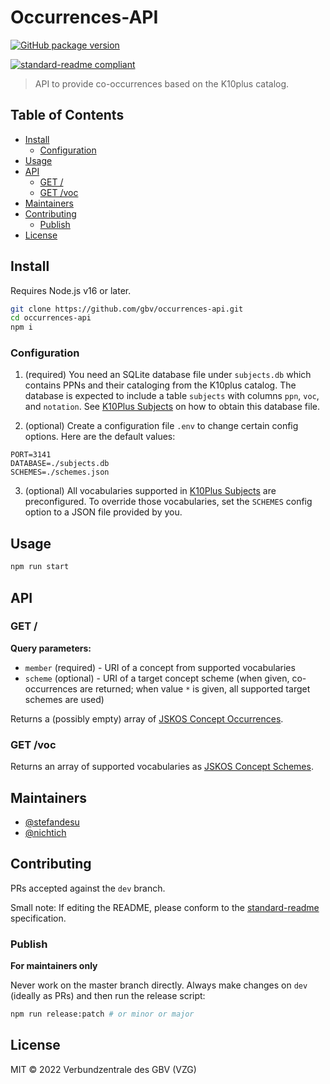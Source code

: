 # Occurrences-API

<!-- [![Test](https://github.com/gbv/jskos-server/actions/workflows/test.yml/badge.svg)](https://github.com/gbv/jskos-server/actions/workflows/test.yml) -->
[![GitHub package version](https://img.shields.io/github/package-json/v/gbv/occurrences-api.svg?label=version)](https://github.com/gbv/occurrences-api)
<!-- [![Uptime Robot status](https://img.shields.io/uptimerobot/status/m780815088-08758d5c5193e7b25236cfd7.svg?label=%2Fapi%2F)](https://stats.uptimerobot.com/qZQx1iYZY/780815088) -->
[![standard-readme compliant](https://img.shields.io/badge/readme%20style-standard-brightgreen.svg)](https://github.com/RichardLitt/standard-readme)

> API to provide co-occurrences based on the K10plus catalog.

## Table of Contents <!-- omit in toc -->

- [Install](#install)
  - [Configuration](#configuration)
- [Usage](#usage)
- [API](#api)
  - [GET /](#get-)
  - [GET /voc](#get-voc)
- [Maintainers](#maintainers)
- [Contributing](#contributing)
  - [Publish](#publish)
- [License](#license)

## Install

Requires Node.js v16 or later.

```bash
git clone https://github.com/gbv/occurrences-api.git
cd occurrences-api
npm i
```

### Configuration

<!-- TODO: Make it easier to provide the database file. -->
1. (required) You need an SQLite database file under `subjects.db` which contains PPNs and their cataloging from the K10plus catalog. The database is expected to include a table `subjects` with columns `ppn`, `voc`, and `notation`. See [K10Plus Subjects] on how to obtain this database file.

2. (optional) Create a configuration file `.env` to change certain config options. Here are the default values:

```env
PORT=3141
DATABASE=./subjects.db
SCHEMES=./schemes.json
```

3. (optional) All vocabularies supported in [K10Plus Subjects] are preconfigured. To override those vocabularies, set the `SCHEMES` config option to a JSON file provided by you.

## Usage

```bash
npm run start
```

## API

### GET /

**Query parameters:**

- `member` (required) - URI of a concept from supported vocabularies
- `scheme` (optional) - URI of a target concept scheme (when given, co-occurrences are returned; when value `*` is given, all supported target schemes are used)

Returns a (possibly empty) array of [JSKOS Concept Occurrences](https://gbv.github.io/jskos/jskos.html#concept-occurrences).

### GET /voc

Returns an array of supported vocabularies as [JSKOS Concept Schemes](https://gbv.github.io/jskos/jskos.html#concept-schemes).

## Maintainers

- [@stefandesu](https://github.com/stefandesu)
- [@nichtich](https://github.com/nichtich)

## Contributing

PRs accepted against the `dev` branch.

Small note: If editing the README, please conform to the [standard-readme](https://github.com/RichardLitt/standard-readme) specification.

### Publish
**For maintainers only**

Never work on the master branch directly. Always make changes on `dev` (ideally as PRs) and then run the release script:

```bash
npm run release:patch # or minor or major
```

## License

MIT © 2022 Verbundzentrale des GBV (VZG)

[K10Plus Subjects]: https://github.com/gbv/k10plus-subjects
